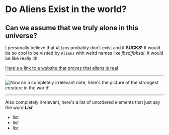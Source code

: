 # Do Aliens Exist in the world?
## Can we assume that we truly alone in this universe?

I personally believe that `Aliens` probably don't exist and it **SUCKS!**
It would be so cool to be visited by `Aliens` with weird names like *jbsdjfbksdi*. It would be like really lit!

[Here's a link to a website that proves that aliens is real](https://en.wikipedia.org/wiki/Aliens_(film))

***
![Now on a completely irrelevant note, here's the picture of the strongest creature in the world!](https://www.google.com/url?sa=i&url=https%3A%2F%2Fwallpapercave.com%2Fgojo-funny-wallpapers&psig=AOvVaw3QipRr7san9MGF3JF8D84r&ust=1649440634922000&source=images&cd=vfe&ved=0CAoQjRxqFwoTCPC62KrDgvcCFQAAAAAdAAAAABAD)

---

Also completely irrelevant, here's a list of unordered elements that just say the word ***List***

* list
* list
* list


